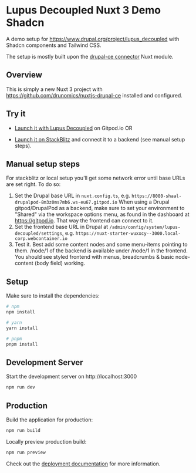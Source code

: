 # Lupus Decoupled Nuxt 3 Demo Shadcn

A demo setup for https://www.drupal.org/project/lupus_decoupled with Shadcn components and Tailwind CSS.

The setup is mostly built upon the [drupal-ce connector](https://github.com/drunomics/nuxtjs-drupal-ce) Nuxt module.

## Overview

This is simply a new Nuxt 3 project with https://github.com/drunomics/nuxtjs-drupal-ce installed and configured.

## Try it

* [Launch it with Lupus Decoupled](https://gitpod.io/new/#DP_PROJECT_NAME=lupus_decoupled,DP_ISSUE_BRANCH=1.x,DP_PROJECT_TYPE=project_module,DP_MODULE_VERSION=1.x,DP_CORE_VERSION=10.3,DP_PATCH_FILE=,FRONTEND_REPOSITORY=https%3A%2F%2Fgithub.com%2Fdrunomics%2Flupus-decoupled-nuxt3-demo-shadcn,CUSTOM_ELEMENTS_VERSION=3.*,DP_INSTALL_PROFILE=standard/https://github.com/drunomics/lupus-decoupled-project/tree/main) on Gitpod.io OR

* [Launch it on StackBlitz](https://stackblitz.com/fork/github/drunomics/lupus-decoupled-nuxt3-demo-shadcn/tree/main?file=nuxt.config.ts) and connect it to a backend (see manual setup steps).

## Manual setup steps

For stackblitz or local setup you'll get some network error until base URLs are set right. To do so:

1. Set the Drupal base URL in `nuxt.config.ts`, e.g. `https://8080-shaal-drupalpod-8m3z0ms7mb6.ws-eu67.gitpod.io`
   When using a Drupal gitpod/DrupalPod as a backend, make sure to set your environment to "Shared" via the workspace options menu, as found in the dashboard at https://gitpod.io. That way the frontend can connect to it.
2. Set the frontend base URL in Drupal at `/admin/config/system/lupus-decoupled/settings`, e.g. `https://nuxt-starter-wuxxcy--3000.local-corp.webcontainer.io`
3. Test it. Best add some content nodes and some menu-items pointing to them. /node/1 of the backend is available under /node/1 in the frontend. You should see styled frontend with menus, breadcrumbs & basic node-content (body field) working.


## Setup

Make sure to install the dependencies:

```bash
# npm
npm install

# yarn
yarn install

# pnpm
pnpm install
```

## Development Server

Start the development server on http://localhost:3000

```bash
npm run dev
```

## Production

Build the application for production:

```bash
npm run build
```

Locally preview production build:

```bash
npm run preview
```

Check out the [deployment documentation](https://nuxt.com/docs/getting-started/deployment) for more information.
